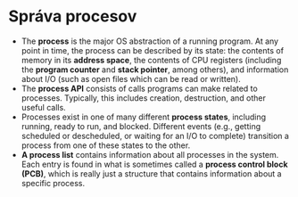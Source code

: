 # Správa procesov

* The **process** is the major OS abstraction of a running program. At any point in time, the process can be described by its state: the contents of memory in its **address space**, the contents of CPU registers (including the **program counter** and **stack pointer**, among others), and information about I/O (such as open files which can be read or written).
* The **process API** consists of calls programs can make related to processes. Typically, this includes creation, destruction, and other useful calls.
* Processes exist in one of many different **process states**, including running, ready to run, and blocked. Different events (e.g., getting scheduled or descheduled, or waiting for an I/O to complete) transition a process from one of these states to the other.
* **A process list** contains information about all processes in the system. Each entry is found in what is sometimes called a **process control block (PCB)**, which is really just a structure that contains information about a specific process.
